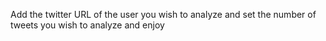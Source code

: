 Add the twitter URL of the user you wish to analyze and set the number of tweets you wish to analyze and enjoy
